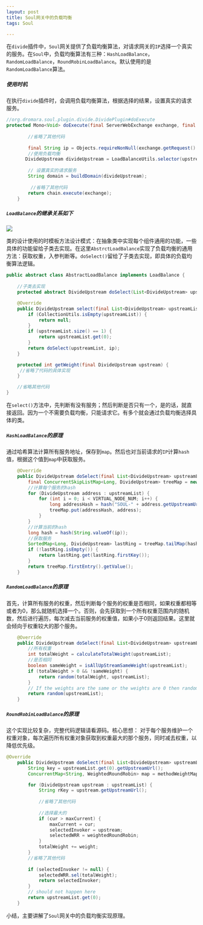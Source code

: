 ```yaml
---
layout: post
title: Soul网关中的负载均衡
tags: Soul

---
```


在`divide`插件中，`Soul`网关提供了负载均衡算法，对请求网关的`IP`选择一个真实的服务。在`Soul`中，负载均衡算法有三种：`HashLoadBalance`，`RandomLoadBalance`，`RoundRobinLoadBalance`。默认使用的是`RandomLoadBalance`算法。

##### 使用时机

在执行`divide`插件时，会调用负载均衡算法，根据选择的结果，设置真实的请求服务。

```java
//org.dromara.soul.plugin.divide.DividePlugin#doExecute
protected Mono<Void> doExecute(final ServerWebExchange exchange, final SoulPluginChain chain, final SelectorData selector, final RuleData rule) {
	
    	//省略了其他代码
    
        final String ip = Objects.requireNonNull(exchange.getRequest().getRemoteAddress()).getAddress().getHostAddress();
    	//使用负载均衡    
       DivideUpstream divideUpstream = LoadBalanceUtils.selector(upstreamList, ruleHandle.getLoadBalance(), ip);
      
        // 设置真实的请求服务
        String domain = buildDomain(divideUpstream);
      
   		 //省略了其他代码
        return chain.execute(exchange);
    }
```



##### `LoadBalance`的继承关系如下

![](https://midnight2104.github.io/img/2021-1-27/1.png)

类的设计使用的时模板方法设计模式：在抽象类中实现每个组件通用的功能，一些具体的功能留给子类去实现。在这里`AbstrctLoadBalance`实现了负载均衡的通用方法：获取权重，入参判断等。`doSelect()`留给了子类去实现，即具体的负载均衡算法逻辑。

```java
public abstract class AbstractLoadBalance implements LoadBalance {
	
    //子类去实现
    protected abstract DivideUpstream doSelect(List<DivideUpstream> upstreamList, String ip);

    @Override
    public DivideUpstream select(final List<DivideUpstream> upstreamList, final String ip) {
        if (CollectionUtils.isEmpty(upstreamList)) {
            return null;
        }
        if (upstreamList.size() == 1) {
            return upstreamList.get(0);
        }
        return doSelect(upstreamList, ip);
    }

    protected int getWeight(final DivideUpstream upstream) {
     //省略了代码的具体实现
    }

	//省略其他代码
}

```

在`select()`方法中，先判断有没有服务；然后判断是否只有一个，是的话，就直接返回。因为一个不需要负载均衡，只能请求它。有多个就会通过负载均衡选择具体的类。

##### `HashLoadBalance`的原理

通过哈希算法计算所有服务地址，保存到`map`。然后也对当前请求的`IP`计算`hash`值，根据这个值到`map`中获取服务。

```java
    @Override
    public DivideUpstream doSelect(final List<DivideUpstream> upstreamList, final String ip) {
        final ConcurrentSkipListMap<Long, DivideUpstream> treeMap = new ConcurrentSkipListMap<>();
       	//计算每个服务的hash
        for (DivideUpstream address : upstreamList) {
            for (int i = 0; i < VIRTUAL_NODE_NUM; i++) {
                long addressHash = hash("SOUL-" + address.getUpstreamUrl() + "-HASH-" + i);
                treeMap.put(addressHash, address);
            }
        }
        //计算当前的hash
        long hash = hash(String.valueOf(ip));
        //获取服务
        SortedMap<Long, DivideUpstream> lastRing = treeMap.tailMap(hash);
        if (!lastRing.isEmpty()) {
            return lastRing.get(lastRing.firstKey());
        }
        return treeMap.firstEntry().getValue();
    }
```

##### `RandomLoadBalance`的原理

首先，计算所有服务的权重，然后判断每个服务的权重是否相同，如果权重都相等或者为0，那么就随机选择一个。否则，会先获取到一个所有权重范围内的随机数，然后进行遍历，每次减去当前服务的权重值，如果小于0则返回结果。这里就会倾向于权重较大的那个服务。

```java
    @Override
    public DivideUpstream doSelect(final List<DivideUpstream> upstreamList, final String ip) {
        //所有权重
        int totalWeight = calculateTotalWeight(upstreamList);
        //是否相同
        boolean sameWeight = isAllUpStreamSameWeight(upstreamList);
        if (totalWeight > 0 && !sameWeight) {
            return random(totalWeight, upstreamList);
        }
        // If the weights are the same or the weights are 0 then random
        return random(upstreamList);
    }
```

#####  `RoundRobinLoadBalance`的原理

这个实现比较复杂，完整代码逻辑请看源码。核心思想： 对于每个服务维护一个权重对象，每次遍历所有权重对象获取到权重最大的那个服务，同时减去权重，以降低优先级。

```java
@Override
    public DivideUpstream doSelect(final List<DivideUpstream> upstreamList, final String ip) {
        String key = upstreamList.get(0).getUpstreamUrl();
        ConcurrentMap<String, WeightedRoundRobin> map = methodWeightMap.get(key);

        for (DivideUpstream upstream : upstreamList) {
            String rKey = upstream.getUpstreamUrl();
  			
            //省略了其他代码
            
            //选择最大的
            if (cur > maxCurrent) {
                maxCurrent = cur;
                selectedInvoker = upstream;
                selectedWRR = weightedRoundRobin;
            }
            totalWeight += weight;
        }
        //省略了其他代码
        
        if (selectedInvoker != null) {
            selectedWRR.sel(totalWeight);
            return selectedInvoker;
        }
        // should not happen here
        return upstreamList.get(0);
    }
```



小结，主要讲解了`Soul`网关中的负载均衡实现原理。